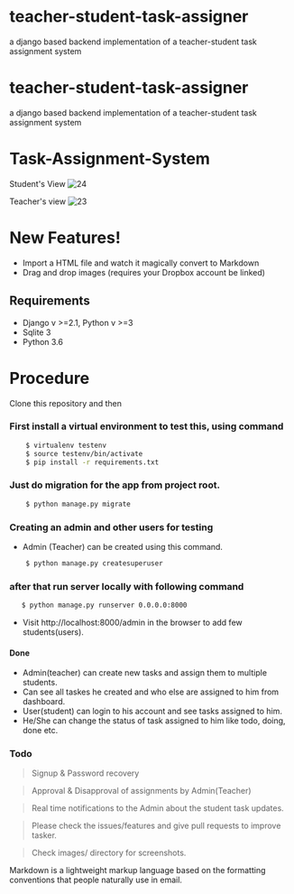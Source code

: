 # teacher-student-task-assigner
a django based backend implementation of a teacher-student task assignment system

# teacher-student-task-assigner
a django based backend implementation of a teacher-student task assignment system

# Task-Assignment-System

Student's View
![24](https://user-images.githubusercontent.com/46242531/70828496-76861f00-1e11-11ea-99a8-f6862294f739.PNG)

Teacher's view
![23](https://user-images.githubusercontent.com/46242531/70828811-2065ab80-1e12-11ea-9b1d-fa3f797e3a64.PNG)
# New Features!

  - Import a HTML file and watch it magically convert to Markdown
  - Drag and drop images (requires your Dropbox account be linked)



## Requirements
  - Django v >=2.1, Python v >=3
  - Sqlite 3
  - Python 3.6

# Procedure
Clone this repository and then

### First install a virtual environment to test this, using command


```sh 
    $ virtualenv testenv 
    $ source testenv/bin/activate
    $ pip install -r requirements.txt
```


### Just do migration for the app from project root.

```sh    
    $ python manage.py migrate
```

### Creating an admin and other users for testing
- Admin (Teacher) can be created using this command.

```sh   
    $ python manage.py createsuperuser
```

### after that run server locally with following command

```sh
   $ python manage.py runserver 0.0.0.0:8000
```

- Visit http://localhost:8000/admin in the browser to add few students(users).

#### Done
- Admin(teacher) can create new tasks and assign them to multiple students.
- Can see all taskes he created and who else are assigned to him from dashboard.
- User(student) can login to his account and see tasks assigned to him.
- He/She can change the status of task assigned to him like todo, doing, done etc.

### Todo
> Signup & Password recovery

> Approval & Disapproval of assignments by Admin(Teacher)

> Real time notifications to the Admin about the student task updates.

> Please check the issues/features and give pull requests to improve tasker.

> Check images/ directory for screenshots.


Markdown is a lightweight markup language based on the formatting conventions that people naturally use in email.
